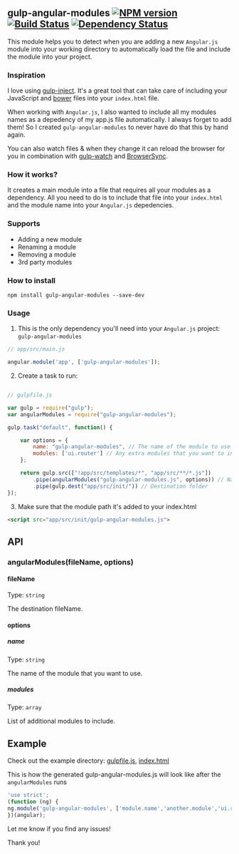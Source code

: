 ## gulp-angular-modules [![NPM version](https://badge.fury.io/js/gulp-angular-modules.svg)](https://npmjs.org/package/ng-gulp-inject) [![Build Status](https://travis-ci.org/yagoferrer/gulp-angular-modules.svg?branch=master)](https://travis-ci.org/yagoferrer/gulp-angular-modules) [![Dependency Status](https://david-dm.org/yagoferrer/gulp-angular-modules.svg)](https://david-dm.org/yagoferrer/gulp-angular-modules)

This module helps you to detect when you are adding a new `Angular.js` module into your working directory to automatically load the file and include the module into your project.

### Inspiration
I love using [gulp-inject](https://github.com/klei/gulp-inject). It's a great tool that can take care of including your JavaScript and [bower](https://github.com/bower/bower) files into your `index.html` file. 

When working with `Angular.js`, I also wanted to include all my modules names as a depedency of my app.js file automatically. I always forget to add them! So I created `gulp-angular-modules` to never have do that this by hand again.

You can also watch files & when they change it can reload the browser for you in combination with [gulp-watch](https://github.com/floatdrop/gulp-watch) and [BrowserSync](https://github.com/shakyShane/browser-sync).

### How it works?

It creates a main module into a file that requires all your modules as a dependency. All you need to do is to include that file into your `index.html` and the module name into your `Angular.js` depedencies.

### Supports
- Adding a new module
- Renaming a module
- Removing a module
- 3rd party modules


### How to install
```
npm install gulp-angular-modules --save-dev
```

### Usage

1) This is the only dependency you'll need into your `Angular.js` project: `gulp-angular-modules`
```javascript
// app/src/main.js

angular.module('app', ['gulp-angular-modules']);
```


2) Create a task to run:


```javascript

// gulpfile.js

var gulp = require("gulp");
var angularModules = require("gulp-angular-modules");

gulp.task("default", function() {

    var options = {
        name: "gulp-angular-modules", // The name of the module to use in your main Angular.js
        modules: ['ui.router'] // Any extra modules that you want to include.
    };

    return gulp.src(["!app/src/templates/*", "app/src/**/*.js"])
        .pipe(angularModules("gulp-angular-modules.js", options)) // Name of the file generated
        .pipe(gulp.dest("app/src/init/")) // Destination folder
});
```

3) Make sure that the module path it's added to your index.html
```html
<script src="app/src/init/gulp-angular-modules.js">
```

## API

### angularModules(fileName, options)

#### fileName

Type: `string`

The destination fileName.

#### options

##### name

Type: `string`

The name of the module that you want to use.

##### modules

Type: `array`

List of additional modules to include.

## Example

Check out the example directory: [gulpfile.js](example/gulpfile.js), [index.html](example/index.html)


This is how the generated gulp-angular-modules.js will look like after the `angularModules` runs

```js
'use strict';
(function (ng) {
ng.module('gulp-angular-modules', ['module.name','another.module','ui.router']);
})(angular);
```

Let me know if you find any issues!

Thank you!